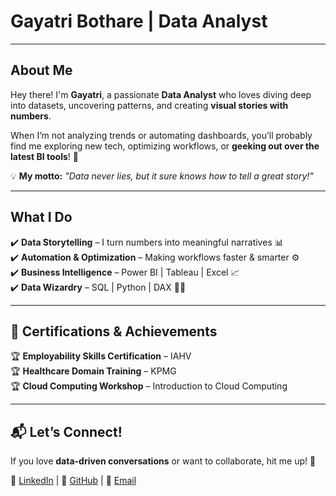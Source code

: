 # Gayatri Bothare | Data Analyst  

---

## About Me  
Hey there! I'm **Gayatri**, a passionate **Data Analyst** who loves diving deep into datasets, uncovering patterns, and creating **visual stories with numbers**.  

When I’m not analyzing trends or automating dashboards, you’ll probably find me exploring new tech, optimizing workflows, or **geeking out over the latest BI tools**! 🚀  

💡 **My motto:** *"Data never lies, but it sure knows how to tell a great story!"*  

---

##  What I Do  
✔️ **Data Storytelling** – I turn numbers into meaningful narratives 📊  
✔️ **Automation & Optimization** – Making workflows faster & smarter ⚙️  
✔️ **Business Intelligence** – Power BI | Tableau | Excel 📈  
✔️ **Data Wizardry** – SQL | Python | DAX 🧙‍♂️  

---

## 📜 Certifications & Achievements  
🏆 **Employability Skills Certification** – IAHV  
🏆 **Healthcare Domain Training** – KPMG  
🏆 **Cloud Computing Workshop** – Introduction to Cloud Computing  

---

## 📬 Let’s Connect!  
If you love **data-driven conversations** or want to collaborate, hit me up! 🚀  

🔗 [LinkedIn](https://www.linkedin.com/in/gayatri-bothare) | 🔗 [GitHub](https://github.com/GayatriBothare) | 📧 [Email](mailto:gayatribothare@gmail.com)  
